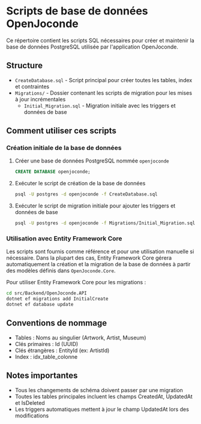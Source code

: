 # Scripts de base de données OpenJoconde

Ce répertoire contient les scripts SQL nécessaires pour créer et maintenir la base de données PostgreSQL utilisée par l'application OpenJoconde.

## Structure

- `CreateDatabase.sql` - Script principal pour créer toutes les tables, index et contraintes
- `Migrations/` - Dossier contenant les scripts de migration pour les mises à jour incrémentales
  - `Initial_Migration.sql` - Migration initiale avec les triggers et données de base

## Comment utiliser ces scripts

### Création initiale de la base de données

1. Créer une base de données PostgreSQL nommée `openjoconde`
   ```sql
   CREATE DATABASE openjoconde;
   ```

2. Exécuter le script de création de la base de données
   ```bash
   psql -U postgres -d openjoconde -f CreateDatabase.sql
   ```

3. Exécuter le script de migration initiale pour ajouter les triggers et données de base
   ```bash
   psql -U postgres -d openjoconde -f Migrations/Initial_Migration.sql
   ```

### Utilisation avec Entity Framework Core

Les scripts sont fournis comme référence et pour une utilisation manuelle si nécessaire. 
Dans la plupart des cas, Entity Framework Core gérera automatiquement la création et la migration 
de la base de données à partir des modèles définis dans `OpenJoconde.Core`.

Pour utiliser Entity Framework Core pour les migrations :

```bash
cd src/Backend/OpenJoconde.API
dotnet ef migrations add InitialCreate
dotnet ef database update
```

## Conventions de nommage

- Tables : Noms au singulier (Artwork, Artist, Museum)
- Clés primaires : Id (UUID)
- Clés étrangères : EntityId (ex: ArtistId)
- Index : idx_table_colonne

## Notes importantes

- Tous les changements de schéma doivent passer par une migration
- Toutes les tables principales incluent les champs CreatedAt, UpdatedAt et IsDeleted
- Les triggers automatiques mettent à jour le champ UpdatedAt lors des modifications
